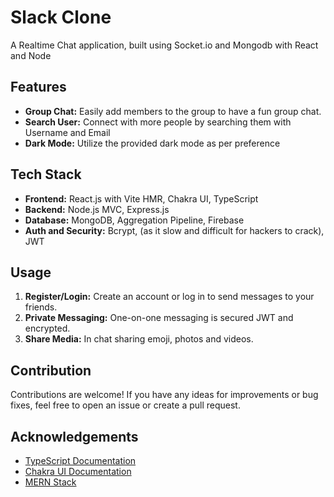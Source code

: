 # Slack Clone

A Realtime Chat application, built using Socket.io and Mongodb with React and Node
## Features

- **Group Chat:** Easily add members to the group to have a fun group chat.
- **Search User:** Connect with more people by searching them with Username and Email
- **Dark Mode:** Utilize the provided dark mode as per preference

## Tech Stack

- **Frontend:** React.js with Vite HMR, Chakra UI, TypeScript
- **Backend:** Node.js MVC, Express.js
- **Database:** MongoDB, Aggregation Pipeline, Firebase
- **Auth and Security:** Bcrypt, (as it slow and difficult for hackers to crack), JWT

## Usage

1. **Register/Login:** Create an account or log in to send messages to your friends.
2. **Private Messaging:** One-on-one messaging is secured JWT and encrypted.
3. **Share Media:** In chat sharing emoji, photos and videos.

## Contribution

Contributions are welcome! If you have any ideas for improvements or bug fixes, feel free to open an issue or create a pull request.


## Acknowledgements

- [TypeScript Documentation](https://www.typescriptlang.org/docs/)
- [Chakra UI Documentation](https://chakra-ui.com/getting-started)
- [MERN Stack](https://www.mongodb.com/mern-stack)


